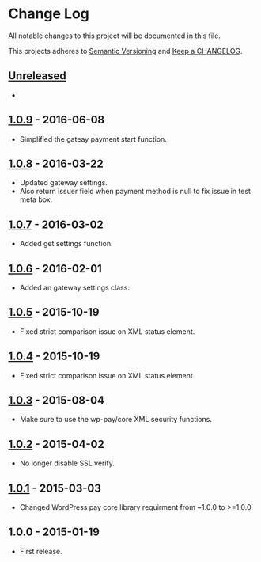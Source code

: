 # Change Log

All notable changes to this project will be documented in this file.

This projects adheres to [Semantic Versioning](http://semver.org/) and [Keep a CHANGELOG](http://keepachangelog.com/).

## [Unreleased][unreleased]
-

## [1.0.9] - 2016-06-08
- Simplified the gateay payment start function.

## [1.0.8] - 2016-03-22
- Updated gateway settings.
- Also return issuer field when payment method is null to fix issue in test meta box.

## [1.0.7] - 2016-03-02
- Added get settings function.

## [1.0.6] - 2016-02-01
- Added an gateway settings class.

## [1.0.5] - 2015-10-19
- Fixed strict comparison issue on XML status element.

## [1.0.4] - 2015-10-19
- Fixed strict comparison issue on XML status element.

## [1.0.3] - 2015-08-04
- Make sure to use the wp-pay/core XML security functions.

## [1.0.2] - 2015-04-02
- No longer disable SSL verify.

## [1.0.1] - 2015-03-03
- Changed WordPress pay core library requirment from ~1.0.0 to >=1.0.0.

## 1.0.0 - 2015-01-19
- First release.

[unreleased]: https://github.com/wp-pay-gateways/qantani/compare/1.0.9...HEAD
[1.0.9]: https://github.com/wp-pay-gateways/qantani/compare/1.0.8...1.0.9
[1.0.8]: https://github.com/wp-pay-gateways/qantani/compare/1.0.7...1.0.8
[1.0.7]: https://github.com/wp-pay-gateways/qantani/compare/1.0.6...1.0.7
[1.0.6]: https://github.com/wp-pay-gateways/qantani/compare/1.0.5...1.0.6
[1.0.5]: https://github.com/wp-pay-gateways/qantani/compare/1.0.4...1.0.5
[1.0.4]: https://github.com/wp-pay-gateways/qantani/compare/1.0.3...1.0.4
[1.0.3]: https://github.com/wp-pay-gateways/qantani/compare/1.0.2...1.0.3
[1.0.2]: https://github.com/wp-pay-gateways/qantani/compare/1.0.1...1.0.2
[1.0.1]: https://github.com/wp-pay-gateways/qantani/compare/1.0.0...1.0.1
